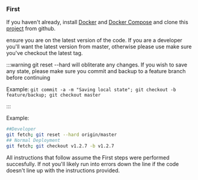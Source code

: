 ### First

If you haven't already, install [Docker](https://www.docker.com) and [Docker Compose](https://docs.docker.com/compose/install/) and clone this [project](https://github.com/netsage-project/netsage-pipeline.git) from github.

ensure you are on the latest version of the code.  If you are a developer you'll want the latest version from master, otherwise please use make sure
you've checkout the latest tag.


:::warning
git reset --hard will obliterate any changes.  If you wish to save any state, please make sure you commit and backup to a feature branch before continuing

Example:
```git commit -a -m "Saving local state"; git checkout -b feature/backup; git checkout master```

:::

Example:

```sh
##Developer
git fetch; git reset --hard origin/master
## Normal Deployment
git fetch; git checkout v1.2.7 -b v1.2.7
```

All instructions that follow assume the First steps were performed succesfully.  If not you'll likely run into errors down the line if the code doesn't line up with the instructions provided.


